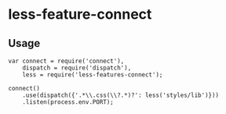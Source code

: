 less-feature-connect
=======

Usage
-----

	var connect = require('connect'),
		dispatch = require('dispatch'),
	    less = require('less-features-connect');

	connect()
	    .use(dispatch({'.*\\.css(\\?.*)?': less('styles/lib')}))
	    .listen(process.env.PORT);
